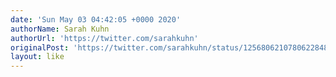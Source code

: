 ```yaml
---
date: 'Sun May 03 04:42:05 +0000 2020'
authorName: Sarah Kuhn
authorUrl: 'https://twitter.com/sarahkuhn'
originalPost: 'https://twitter.com/sarahkuhn/status/1256806210780622848'
layout: like
---
```


